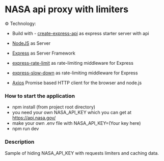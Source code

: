 # NASA api proxy with limiters
 
⚙️ Technology:
- Build with - [create-express-api](https://www.npmjs.com/package/create-express-api) as express starter server with api

- [NodeJS](https://nodejs.org/en/) as Server
- [Express](https://expressjs.com/) as Server Framework
- [express-rate-limit](https://www.npmjs.com/package/express-rate-limit) as rate-limiting middleware for Express
- [express-slow-down](https://www.npmjs.com/package/express-slow-down) as rate-limiting middleware for Express
- [Axios](https://www.npmjs.com/package/axios) Promise based HTTP client for the browser and node.js

### How to start the application
- npm install (from project root directory)
- you need your own NASA_API_KEY which you can get at https://api.nasa.gov/
- make your own .env file with NASA_API_KEY=(Your key here)
- npm run dev

### Description

Sample of hiding NASA_API_KEY with requests limiters and caching data.
